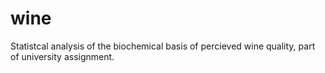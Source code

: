 # wine
Statistcal analysis of the biochemical basis of percieved wine quality, part of university assignment.
